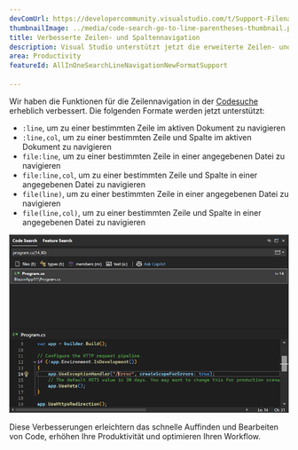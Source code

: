 ```yaml
---
devComUrl: https://developercommunity.visualstudio.com/t/Support-Filenamelinecolumn-format-in/10720994
thumbnailImage: ../media/code-search-go-to-line-parentheses-thumbnail.png
title: Verbesserte Zeilen- und Spaltennavigation
description: Visual Studio unterstützt jetzt die erweiterte Zeilen- und Spaltennavigation in der Codesuche.
area: Productivity
featureId: AllInOneSearchLineNavigationNewFormatSupport

---
```



Wir haben die Funktionen für die Zeilennavigation in der [Codesuche](vscmd://Edit.NavigateTo) erheblich verbessert. Die folgenden Formate werden jetzt unterstützt:

- `:line`, um zu einer bestimmten Zeile im aktiven Dokument zu navigieren
- `:line,col`, um zu einer bestimmten Zeile und Spalte im aktiven Dokument zu navigieren
- `file:line`, um zu einer bestimmten Zeile in einer angegebenen Datei zu navigieren
- `file:line,col`, um zu einer bestimmten Zeile und Spalte in einer angegebenen Datei zu navigieren
- `file(line)`, um zu einer bestimmten Zeile in einer angegebenen Datei zu navigieren
- `file(line,col)`, um zu einer bestimmten Zeile und Spalte in einer angegebenen Datei zu navigieren

![Beispiel für die Navigation zu einer Datei, Zeile und Spalte](../media/code-search-go-to-line-parentheses.png)

Diese Verbesserungen erleichtern das schnelle Auffinden und Bearbeiten von Code, erhöhen Ihre Produktivität und optimieren Ihren Workflow.
